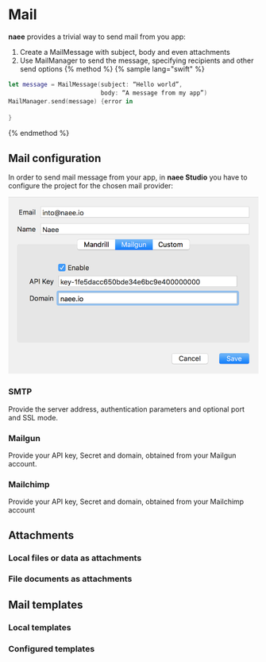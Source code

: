 # Mail
**naee** provides a trivial way to send mail from you app:

1. Create a MailMessage with subject, body and even attachments
2. Use MailManager to send the message, specifying recipients and other send options
{% method %}
{% sample lang="swift" %}
```swift
let message = MailMessage(subject: “Hello world”,
                          body: “A message from my app”)
MailManager.send(message) {error in

}
```

{% endmethod %}
## Mail configuration
In order to send mail message from your app, in **naee Studio** you have to configure the project for the chosen mail provider:

![Screenshot](img/email-settings.png)
### SMTP
Provide the server address, authentication parameters and optional port and SSL mode.
### Mailgun
Provide your API key, Secret and domain, obtained from your Mailgun account.
### Mailchimp
Provide your API key, Secret and domain, obtained from your Mailchimp account
## Attachments
### Local files or data as attachments
### File documents as attachments
## Mail templates
### Local templates
### Configured templates